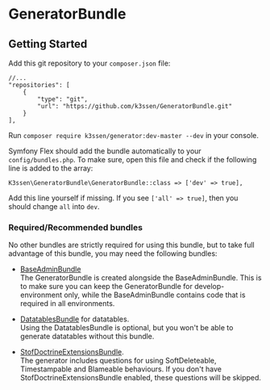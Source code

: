 GeneratorBundle
=====================

## Getting Started

Add this git repository to your `composer.json` file:

    //...
    "repositories": [
        {
            "type": "git",
            "url": "https://github.com/k3ssen/GeneratorBundle.git"
        }
    ],
    
Run `composer require k3ssen/generator:dev-master --dev` in your console.

Symfony Flex should add the bundle automatically to your `config/bundles.php`.
To make sure, open this file and check if the following line 
is added to the array:

    
    K3ssen\GeneratorBundle\GeneratorBundle::class => ['dev' => true],
    
Add this line yourself if missing. If you see `['all' => true]`, then you
should change `all` into `dev`.


### Required/Recommended bundles

No other bundles are strictly required for using this bundle, but to
take full advantage of this bundle, you may need
the following bundles:

- [BaseAdminBundle](https://github.com/k3ssen/BaseAdminBundle)  
The GeneratorBundle is created alongside the BaseAdminBundle. This is to
make sure you can keep the GeneratorBundle for develop-environment only, while
the BaseAdminBundle contains code that is required in all environments.

- [DatatablesBundle](https://github.com/stwe/DatatablesBundle)
for datatables.  
Using the DatatablesBundle is optional, but you won't be able to generate
datatables without this bundle.

- [StofDoctrineExtensionsBundle](http://symfony.com/doc/master/bundles/StofDoctrineExtensionsBundle/index.html).  
The generator includes questions for using SoftDeleteable, Timestampable and
Blameable behaviours. 
If you don't have StofDoctrineExtensionsBundle enabled, these questions will
be skipped.
